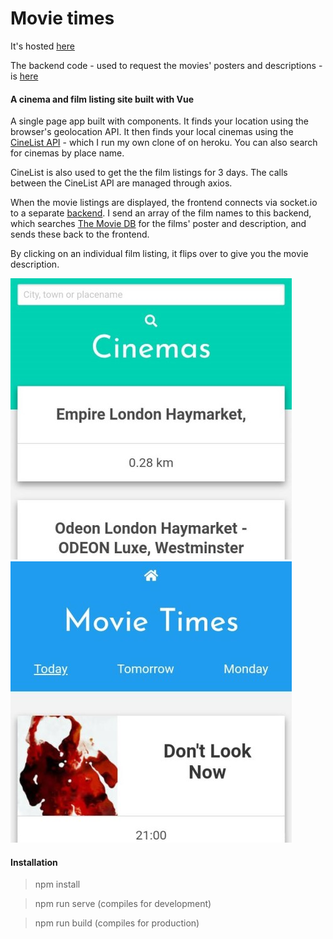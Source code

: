 Movie times
=================

It's hosted [here](https://ckpantelides.github.io/movietimes)

The backend code - used to request the movies' posters and descriptions - is [here](https://github.com/ckpantelides/movietime-server)

#### A cinema and film listing site built with Vue

A single page app built with components. It finds your location using the browser's geolocation API. It then finds your local cinemas using the [CineList API](https://github.com/seanmtracey/CineList-API) - which I run my own clone of on heroku. You can also search for cinemas by place name. 

CineList is also used to get the the film listings for 3 days. The calls between the CineList API are managed through axios.

When the movie listings are displayed, the frontend connects via socket.io to a separate [backend](https://github.com/ckpantelides/movietime-server). I send an array of the film names to this backend, which searches [The Movie DB](https://www.themoviedb.org/) for the films' poster and description, and sends these back to the frontend.

By clicking on an individual film listing, it flips over to give you the movie description.

![img1] ![img2]

[img1]: https://github.com/ckpantelides/movietimes/blob/images/movie-web1.jpg
[img2]: https://github.com/ckpantelides/movietimes/blob/images/movie-web2.jpg

#### Installation

> npm install

> npm run serve (compiles for development)

> npm run build (compiles for production)

